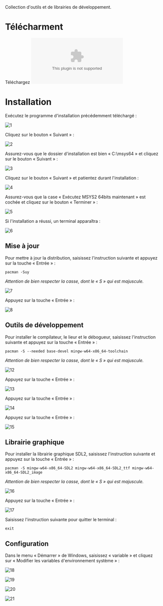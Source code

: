 Collection d'outils et de librairies de développement.

# Télécharment

Téléchargez ![MSYS2](../Fichiers/msys2.exe)
  
# Installation

Exécutez le programme d'installation précédemment téléchargé :

![1](Images/MSYS201.png)

Cliquez sur le bouton « Suivant » :

![2](Images/MSYS202.png)

Assurez-vous que le dossier d'installation est bien « C:\msys64 » et cliquez sur le bouton « Suivant » :

![3](Images/MSYS203.png)

Cliquez sur le bouton « Suivant » et patientez durant l'installation :

![4](Images/MSYS204.png)

Assurez-vous que la case « Exécutez MSYS2 64bits maintenant » est cochée et cliquez sur le bouton « Terminer » :

![5](Images/MSYS205.png)

Si l'installation a réussi, un terminal apparaîtra :

![6](Images/MSYS206.png)

## Mise à jour

Pour mettre à jour la distribution, saisissez l'instruction suivante et appuyez sur la touche « Entrée » :

```
pacman -Suy
```

*Attention de bien respecter la casse, dont le « S » qui est majuscule.*

![7](Images/MSYS207.png)

Appuyez sur la touche « Entrée » :

![8](Images/MSYS208.png)

## Outils de développement

Pour installer le compilateur, le lieur et le débogueur, saisissez l'instruction suivante et appuyez sur la touche « Entrée » :

```
pacman -S --needed base-devel mingw-w64-x86_64-toolchain
```

*Attention de bien respecter la casse, dont le « S » qui est majuscule.*

![12](Images/MSYS212.png)

Appuyez sur la touche « Entrée » :

![13](Images/MSYS213.png)

Appuyez sur la touche « Entrée » :

![14](Images/MSYS214.png)

Appuyez sur la touche « Entrée » :

![15](Images/MSYS215.png)

## Librairie graphique

Pour installer la librairie graphique SDL2, saisissez l'instruction suivante et appuyez sur la touche « Entrée » :

```
pacman -S mingw-w64-x86_64-SDL2 mingw-w64-x86_64-SDL2_ttf mingw-w64-x86_64-SDL2_image
```

*Attention de bien respecter la casse, dont le « S » qui est majuscule.*

![16](Images/msys220.png)

Appuyez sur la touche « Entrée » :

![17](Images/msys221.png)

Saisissez l'instruction suivante pour quitter le terminal :

```
exit
```

## Configuration

Dans le menu « Démarrer » de Windows, saisissez « variable » et cliquez sur « Modifier les variables d'environnement système » :

![18](Images/MSYS216.png)

![19](Images/MSYS217.png)

![20](Images/MSYS218.png)

![21](Images/MSYS219.png)
